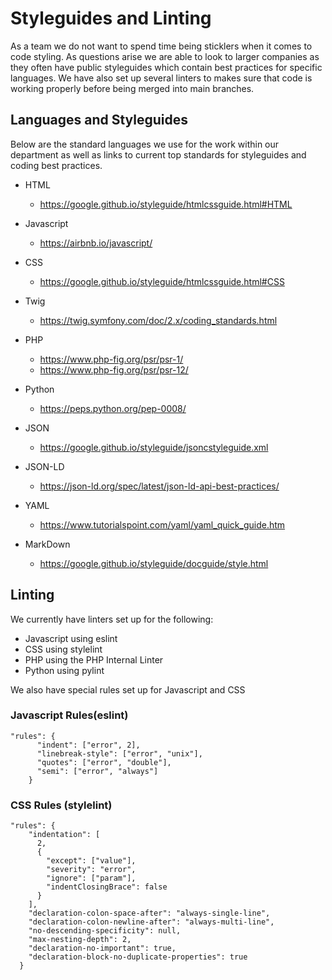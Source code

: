 # Styleguides and Linting

As a team we do not want to spend time being sticklers when it comes to code styling. As questions arise we are able to look to larger companies as they often have public styleguides which contain best practices for specific languages. We have also set up several linters to makes sure that code is working properly before being merged into main branches.  

## Languages and Styleguides

Below are the standard languages we use for the work within our department as well as links to current top standards for styleguides and coding best practices.

- HTML
    - https://google.github.io/styleguide/htmlcssguide.html#HTML

- Javascript
    - https://airbnb.io/javascript/

- CSS
    - https://google.github.io/styleguide/htmlcssguide.html#CSS

- Twig
    - https://twig.symfony.com/doc/2.x/coding_standards.html

- PHP
    - https://www.php-fig.org/psr/psr-1/ 
    - https://www.php-fig.org/psr/psr-12/

- Python
    - https://peps.python.org/pep-0008/

- JSON
    - https://google.github.io/styleguide/jsoncstyleguide.xml

- JSON-LD
    - https://json-ld.org/spec/latest/json-ld-api-best-practices/

- YAML
    - https://www.tutorialspoint.com/yaml/yaml_quick_guide.htm

- MarkDown
    - https://google.github.io/styleguide/docguide/style.html

## Linting

We currently have linters set up for the following: 

- Javascript using eslint
- CSS using stylelint
- PHP using the PHP Internal Linter
- Python using pylint

We also have special rules set up for Javascript and CSS

### Javascript Rules(eslint)

```
"rules": {
      "indent": ["error", 2],
      "linebreak-style": ["error", "unix"],
      "quotes": ["error", "double"],
      "semi": ["error", "always"]
    }
```

### CSS Rules (stylelint)

```
"rules": {
    "indentation": [
      2,
      {
        "except": ["value"],
        "severity": "error",
        "ignore": ["param"],
        "indentClosingBrace": false
      }
    ],
    "declaration-colon-space-after": "always-single-line",
    "declaration-colon-newline-after": "always-multi-line",
    "no-descending-specificity": null,
    "max-nesting-depth": 2,
    "declaration-no-important": true,
    "declaration-block-no-duplicate-properties": true
  }
```